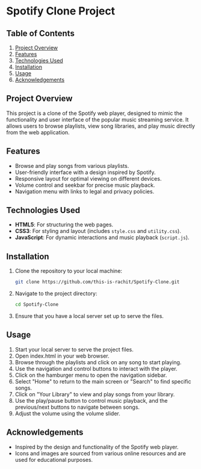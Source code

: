 # Spotify Clone Project

## Table of Contents
1. [Project Overview](#project-overview)
2. [Features](#features)
3. [Technologies Used](#technologies-used)
4. [Installation](#installation)
5. [Usage](#usage)
6. [Acknowledgements](#acknowledgements)

## Project Overview
This project is a clone of the Spotify web player, designed to mimic the functionality and user interface of the popular music streaming service. It allows users to browse playlists, view song libraries, and play music directly from the web application.

## Features
- Browse and play songs from various playlists.
- User-friendly interface with a design inspired by Spotify.
- Responsive layout for optimal viewing on different devices.
- Volume control and seekbar for precise music playback.
- Navigation menu with links to legal and privacy policies.

## Technologies Used
- **HTML5**: For structuring the web pages.
- **CSS3**: For styling and layout (includes `style.css` and `utility.css`).
- **JavaScript**: For dynamic interactions and music playback (`script.js`).

## Installation
1. Clone the repository to your local machine:
   ```bash
   git clone https://github.com/this-is-rachit/Spotify-Clone.git
   ```
2. Navigate to the project directory:
   ```bash
   cd Spotify-Clone
   ```
3. Ensure that you have a local server set up to serve the files.

## Usage
1. Start your local server to serve the project files.
2. Open index.html in your web browser.
3. Browse through the playlists and click on any song to start playing.
4. Use the navigation and control buttons to interact with the player.
5. Click on the hamburger menu to open the navigation sidebar.
6. Select "Home" to return to the main screen or "Search" to find specific songs.
7. Click on "Your Library" to view and play songs from your library.
8. Use the play/pause button to control music playback, and the previous/next buttons to navigate between songs.
9. Adjust the volume using the volume slider.

## Acknowledgements
- Inspired by the design and functionality of the Spotify web player.
- Icons and images are sourced from various online resources and are used for educational purposes.

    
